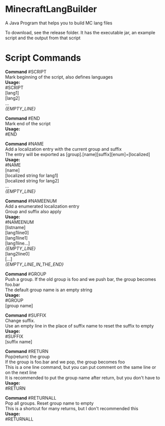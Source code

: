 # MinecraftLangBuilder
A Java Program that helps you to build MC lang files

To download, see the release folder. It has the executable jar, an example script and the output from that script
<br>
# Script Commands
<b>Command</b> #SCRIPT <br>
Mark beginning of the script, also defines languages<br>
<b>Usage:</b><br>
#SCRIPT<br>
[lang1]<br>
[lang2]<br>
...<br>
<i>{EMPTY_LINE}</i><br>

<b>Command</b> #END <br>
Mark end of the script<br>
<b>Usage:</b><br>
#END

<b>Command</b> #NAME <br>
Add a localization entry with the current group and suffix<br>
The entry will be exported as [group].[name][suffix][enum]=[localized]<br>
<b>Usage:</b><br>
#NAME<br>
[name]<br>
[localized string for lang1]<br>
[localized string for lang2]<br>
...<br>
<i>{EMPTY_LINE}</i><br>

<b>Command</b> #NAMEENUM<br>
Add a enumerated localization entry<br>
Group and suffix also apply<br>
<b>Usage:</b><br>
#NAMEENUM<br>
[listname]<br>
[lang1line0]<br>
[lang1line1]<br>
[lang1line...]<br>
<i>{EMPTY_LINE}</i><br>
[lang2line0]<br>
[...]<br>
<i>{EMPTY_LINE_IN_THE_END}</i><br>

<b>Command</b> #GROUP<br>
Push a group. If the old group is foo and we push bar, the group becomes foo.bar<br>
The default group name is an empty string<br>
<b>Usage:</b><br>
#GROUP<br>
[group name]<br>

<b>Command</b> #SUFFIX<br>
Change suffix.<br>
Use an empty line in the place of suffix name to reset the suffix to empty<br>
<b>Usage:</b><br>
#SUFFIX<br>
[suffix name]<br>

<b>Command</b> #RETURN<br>
Pop(return) the group<br>
If the group is foo.bar and we pop, the group becomes foo<br>
This is a one line command, but you can put comment on the same line or on the next line<br>
It is recommended to put the group name after return, but you don't have to<br>
<b>Usage:</b><br>
#RETURN<br>

<b>Command</b> #RETURNALL<br>
Pop all groups. Reset group name to empty<br>
This is a shortcut for many returns, but I don't recommended this<br>
<b>Usage:</b><br>
#RETURNALL

